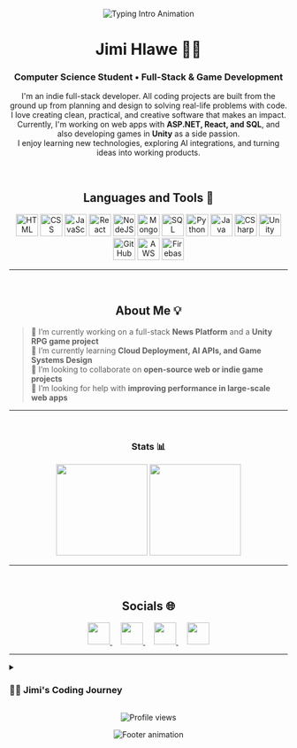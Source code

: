 <p align="center">
  <img 
    src="https://readme-typing-svg.demolab.com?font=Fira+Code&size=22&pause=1000&color=F7C45D&center=true&vCenter=true&width=480&lines=Hey+there!;Full-Stack+and+Game+Developer;Turning+ideas+into+working+projects" alt="Typing Intro Animation" />
</p>

<h1 align="center">Jimi Hlawe 🏄‍♂️ </h1>
<h3 align="center">Computer Science Student • Full-Stack & Game Development</h3>

<p align="center">
I'm an indie full-stack developer. All coding projects are built from the ground up from planning and design to solving real-life problems with code.<br>
I love creating clean, practical, and creative software that makes an impact.<br>
Currently, I'm working on web apps with <b>ASP.NET, React, and SQL</b>, and also developing games in <b>Unity</b> as a side passion.<br>
I enjoy learning new technologies, exploring AI integrations, and turning ideas into working products.
</p>

<br />

<h2 align="center">Languages and Tools 🧰</h2>

<p align="center">
  <img alt="HTML" width="40px" src="https://cdn.jsdelivr.net/gh/devicons/devicon/icons/html5/html5-plain.svg" />
  <img alt="CSS" width="40px" src="https://cdn.jsdelivr.net/gh/devicons/devicon/icons/css3/css3-plain.svg" />
  <img alt="JavaScript" width="40px" src="https://cdn.jsdelivr.net/gh/devicons/devicon/icons/javascript/javascript-plain.svg" />
  <img alt="React" width="40px" src="https://cdn.jsdelivr.net/gh/devicons/devicon/icons/react/react-original.svg" />
  <img alt="NodeJS" width="40px" src="https://www.svgrepo.com/show/373931/node2.svg" />
  <img alt="MongoDB" width="40px" src="https://www.svgrepo.com/show/331488/mongodb.svg" />
  <img alt="SQL" width="40px" src="https://www.svgrepo.com/show/331760/sql-database-generic.svg" />
  <img alt="Python" width="40px" src="https://cdn.jsdelivr.net/gh/devicons/devicon/icons/python/python-plain.svg" />
  <img alt="Java" width="40px" src="https://cdn.jsdelivr.net/gh/devicons/devicon/icons/java/java-original.svg" />
  <img alt="CSharp" width="40px" src="https://www.svgrepo.com/show/353622/c-sharp.svg" />
  <img alt="Unity" width="40px" src="https://www.svgrepo.com/show/354494/unity.svg" />
  <img alt="GitHub" width="40px" src="https://www.svgrepo.com/show/475654/github-color.svg" />
  <img alt="AWS" width="40px" src="https://www.svgrepo.com/show/448266/aws.svg" />
  <img alt="Firebase" width="40px" src="https://www.svgrepo.com/show/373595/firebase.svg" />
</p>

---
<br />

<h2 align="center">About Me 💡</h2>

> 🔭 I’m currently working on a full-stack **News Platform** and a **Unity RPG game project**  
> 🌱 I’m currently learning **Cloud Deployment, AI APIs, and Game Systems Design**  
> 👯 I’m looking to collaborate on **open-source web or indie game projects**  
> 🤔 I’m looking for help with **improving performance in large-scale web apps**

---
<br />

<h3 align="center">Stats 📊</h3>
<p align="center">
  <img src="https://github-readme-stats.vercel.app/api?username=Jimihlawe&show_icons=true&theme=gruvbox&hide_border=true" height="165"/>
  <img src="https://streak-stats.demolab.com?user=Jimihlawe&theme=gruvbox&hide_border=true" height="165"/>
</p>

---
<br />
<h2 align="center">Socials 🌐</h2>
<p align="center">
  <a href="https://discord.com/users/jimihlawe" target="_blank">
    <img src="https://raw.githubusercontent.com/danielcranney/readme-generator/main/public/icons/socials/discord.svg" width="40" />
  </a>&nbsp;&nbsp;&nbsp;
  <a href="https://www.github.com/Jimihlawe" target="_blank">
    <img src="https://raw.githubusercontent.com/danielcranney/readme-generator/main/public/icons/socials/github-dark.svg" width="40" />
  </a>&nbsp;&nbsp;&nbsp;
  <a href="https://www.linkedin.com/in/jimihlawe/" target="_blank">
    <img src="https://raw.githubusercontent.com/danielcranney/readme-generator/main/public/icons/socials/linkedin.svg" width="40" />
  </a>&nbsp;&nbsp;&nbsp;
  <a href="https://www.instagram.com/jmelhlawe/" target="_blank">
    <img src="https://www.svgrepo.com/show/452229/instagram-1.svg" width="40" />
  </a>
</p>


---

<details>
  <summary><h3>👨‍💻 Jimi's Coding Journey</h3></summary>

I am a third-year Computer Science student who loves to create and build new things with code.  
My journey started from curiosity — I wanted to understand how apps and websites really work.  
Over time I learned how to plan, design, and build complete projects by myself, from start to finish.  

I enjoy learning new technologies like C#, Java, JavaScript, SQL, and ASP.NET.  
I also like working on creative projects such as games in Unity and full-stack web apps.  
My goal is to become a strong and creative developer who builds useful and smart systems.
</details>

<p align="center">
  <img src="https://komarev.com/ghpvc/?username=Jimihlawe&style=for-the-badge&color=orange" alt="Profile views" />
</p>

<p align="center">
  <img 
    src="https://readme-typing-svg.demolab.com?font=Fira+Code&size=20&pause=1200&color=9CDCFE&center=true&vCenter=true&width=500&lines=Keep+pushing+forward" alt="Footer animation" />
</p>
